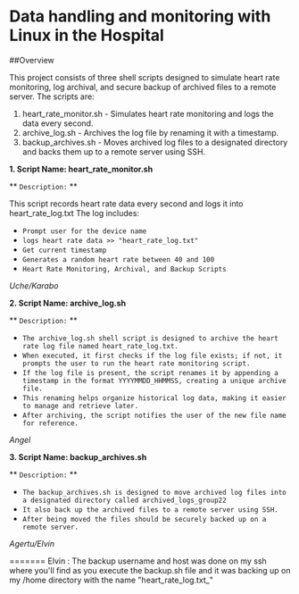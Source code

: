 # Data handling and monitoring with Linux in the Hospital

##Overview

This project consists of three shell scripts designed to simulate heart rate monitoring, log archival, and secure backup of archived files to a remote server. The scripts are:

1. heart_rate_monitor.sh - Simulates heart rate monitoring and logs the data every second.
2. archive_log.sh - Archives the log file by renaming it with a timestamp.
3. backup_archives.sh - Moves archived log files to a designated directory and backs them up to a remote server using SSH.

**1. Script Name: heart_rate_monitor.sh**
  
  ** `Description:` **

This script records heart rate data every second and logs it into heart_rate_log.txt The log includes:
* `Prompt user for the device name`
* `logs heart rate data >> "heart_rate_log.txt"`
* `Get current timestamp`
* `Generates a random heart rate between 40 and 100`
* `Heart Rate Monitoring, Archival, and Backup Scripts`

*Uche/Karabo*

**2. Script Name: archive_log.sh**

  ** `Description:` **

* `The archive_log.sh shell script is designed to archive the heart rate log file named heart_rate_log.txt.`
* `When executed, it first checks if the log file exists; if not, it prompts the user to run the heart rate monitoring script.`
* `If the log file is present, the script renames it by appending a timestamp in the format YYYYMMDD_HHMMSS, creating a unique archive file.`
* `This renaming helps organize historical log data, making it easier to manage and retrieve later.`
* `After archiving, the script notifies the user of the new file name for reference.`

*Angel*

**3. Script Name: backup_archives.sh**

  ** `Description:` **

* `The backup_archives.sh is designed to move archived log files into a designated directory called archived_logs_group22`
* `It also back up the archived files to a remote server using SSH.`
* `After being moved the files should be securely backed up on a remote server.`

*Agertu/Elvin*

=======
Elvin : The backup username and host was done on my ssh where you'll find as you execute the backup.sh file and it was backing up on my /home directory with the name "heart_rate_log.txt_"
